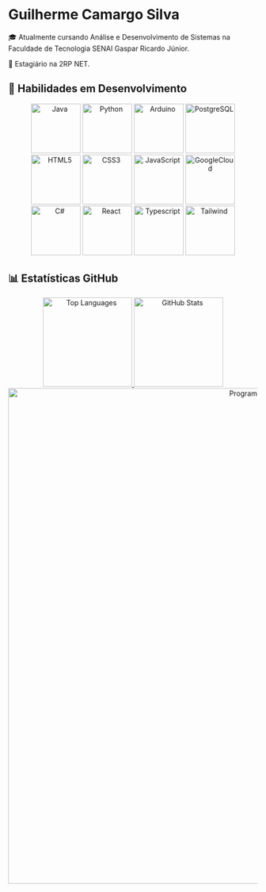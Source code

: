 # Guilherme Camargo Silva

🎓 Atualmente cursando Análise e Desenvolvimento de Sistemas na Faculdade de Tecnologia SENAI Gaspar Ricardo Júnior.

💼 Estagiário na 2RP NET.

## 🌟 Habilidades em Desenvolvimento
<div align="center">
    <img height="100px" width="100px" src="https://cdn.jsdelivr.net/gh/devicons/devicon/icons/java/java-original.svg" alt="Java" />
    <img height="100px" width="100px" src="https://cdn.jsdelivr.net/gh/devicons/devicon/icons/python/python-original.svg" alt="Python" />
    <img height="100px" width="100px" src="https://cdn.jsdelivr.net/gh/devicons/devicon/icons/arduino/arduino-original.svg" alt="Arduino" />
    <img height="100px" width="100px" src="https://cdn.jsdelivr.net/gh/devicons/devicon/icons/postgresql/postgresql-original.svg" alt="PostgreSQL" />
    <img height="100px" width="100px" src="https://cdn.jsdelivr.net/gh/devicons/devicon/icons/html5/html5-original.svg" alt="HTML5" />
    <img height="100px" width="100px" src="https://cdn.jsdelivr.net/gh/devicons/devicon/icons/css3/css3-original.svg" alt="CSS3" />
    <img height="100px" width="100px" src="https://cdn.jsdelivr.net/gh/devicons/devicon/icons/javascript/javascript-original.svg" alt="JavaScript" />
    <img height="100px" width="100px" src="https://cdn.jsdelivr.net/gh/devicons/devicon@latest/icons/googlecloud/googlecloud-original.svg" alt="GoogleCloud"/>
    <img height="100px" width="100px" src="https://cdn.jsdelivr.net/gh/devicons/devicon@latest/icons/csharp/csharp-original.svg" alt="C#"/>
    <img height="100px" width="100px" src="https://cdn.jsdelivr.net/gh/devicons/devicon@latest/icons/react/react-original.svg" alt="React"/>
    <img height="100px" width="100px" src="https://cdn.jsdelivr.net/gh/devicons/devicon@latest/icons/typescript/typescript-plain.svg" alt="Typescript"/>
    <img height="100px" width="100px" src="https://cdn.jsdelivr.net/gh/devicons/devicon@latest/icons/tailwindcss/tailwindcss-original.svg" alt="Tailwind"/>
          
</div>

## 📊 Estatísticas GitHub
<div align="center">
    <a href="https://github.com/GuilhermeAmargo">
        <img loading="lazy" height="180em" src="https://github-readme-stats.vercel.app/api/top-langs/?username=GuilhermeAmargo&layout=compact&langs_count=7&theme=dracula" alt="Top Languages" />
        <img loading="lazy" height="180em" src="https://github-readme-stats.vercel.app/api?username=GuilhermeAmargo&show_icons=true&theme=dracula&include_all_commits=true&count_private=true" alt="GitHub Stats" />
    </a>
</div>

<div align="center">
    <img src="https://media1.tenor.com/m/YUzRkMOL-3EAAAAC/programming-computer-frog.gif" alt="Programming Frog" width="1000px">
</div>
